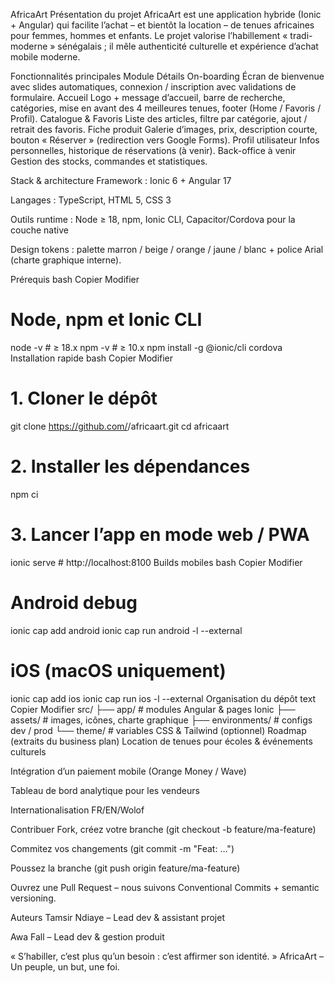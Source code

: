  AfricaArt
Présentation du projet
AfricaArt est une application hybride (Ionic + Angular) qui facilite l’achat – et bientôt la location – de tenues africaines pour femmes, hommes et enfants. Le projet valorise l’habillement « tradi-moderne » sénégalais ; il mêle authenticité culturelle et expérience d’achat mobile moderne. 

Fonctionnalités principales
Module	Détails
On-boarding	Écran de bienvenue avec slides automatiques, connexion / inscription avec validations de formulaire. 
Accueil	Logo + message d’accueil, barre de recherche, catégories, mise en avant des 4 meilleures tenues, footer (Home / Favoris / Profil). 
Catalogue & Favoris	Liste des articles, filtre par catégorie, ajout / retrait des favoris.
Fiche produit	Galerie d’images, prix, description courte, bouton « Réserver » (redirection vers Google Forms). 
Profil utilisateur	Infos personnelles, historique de réservations (à venir).
Back-office à venir	Gestion des stocks, commandes et statistiques.

Stack & architecture
Framework : Ionic 6 + Angular 17

Langages : TypeScript, HTML 5, CSS 3

Outils runtime : Node ≥ 18, npm, Ionic CLI, Capacitor/Cordova pour la couche native 

Design tokens : palette marron / beige / orange / jaune / blanc + police Arial (charte graphique interne). 

Prérequis
bash
Copier
Modifier
# Node, npm et Ionic CLI
node -v        # ≥ 18.x
npm  -v        # ≥ 10.x
npm install -g @ionic/cli cordova
Installation rapide
bash
Copier
Modifier
# 1. Cloner le dépôt
git clone https://github.com/<org>/africaart.git
cd africaart

# 2. Installer les dépendances
npm ci

# 3. Lancer l’app en mode web / PWA
ionic serve       # http://localhost:8100
Builds mobiles
bash
Copier
Modifier
# Android debug
ionic cap add android
ionic cap run android -l --external

# iOS (macOS uniquement)
ionic cap add ios
ionic cap run ios -l --external
Organisation du dépôt
text
Copier
Modifier
src/
 ├── app/            # modules Angular & pages Ionic
 ├── assets/         # images, icônes, charte graphique
 ├── environments/   # configs dev / prod
 └── theme/          # variables CSS & Tailwind (optionnel)
Roadmap (extraits du business plan)
Location de tenues pour écoles & événements culturels

Intégration d’un paiement mobile (Orange Money / Wave)

Tableau de bord analytique pour les vendeurs

Internationalisation FR/EN/Wolof 

Contribuer
Fork, créez votre branche (git checkout -b feature/ma-feature)

Commitez vos changements (git commit -m "Feat: …")

Poussez la branche (git push origin feature/ma-feature)

Ouvrez une Pull Request – nous suivons Conventional Commits + semantic versioning.

Auteurs
Tamsir Ndiaye – Lead dev & assistant projet

Awa Fall – Lead dev & gestion produit


« S’habiller, c’est plus qu’un besoin : c’est affirmer son identité. »
AfricaArt – Un peuple, un but, une foi.
